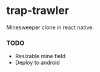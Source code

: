 # trap-trawler
Minesweeper clone in react native.

### TODO
* Resizable mine field
* Deploy to android
